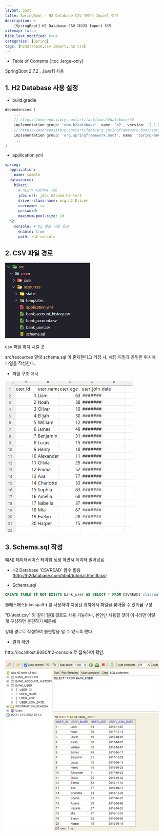 ```yaml
---
layout: post
title: SpringBoot - H2 Database CSV 데이터 Import 하기
description: >
    [SpringBoot] H2 Database CSV 데이터 Import 하기
sitemap: false
hide_last_modified: true
categories: [Spring]
tags: [h2database,csv import, h2 csv]
---
```


- Table of Contents
{:toc .large-only}

SpringBoot 2.7.2 , Java11 사용

## 1. H2 Database 사용 설정
- build.gradle
```gradle
dependencies {
	...
	// https://mvnrepository.com/artifact/com.h2database/h2
	implementation group: 'com.h2database', name: 'h2', version: '2.1.214'
	// https://mvnrepository.com/artifact/org.springframework.boot/spring-boot-starter-data-jdbc
	implementation group: 'org.springframework.boot', name: 'spring-boot-starter-data-jdbc', version: '2.7.1'
    ...
}
```

- application.yml
```yml
spring:
  application:
    name: sample
  datasource:
    hikari:
      # 메모리 사용하여 구동
      jdbc-url: jdbc:h2:mem:h2-test
      driver-class-name: org.h2.Driver
      username: sa
      password:
      maximum-pool-size: 10
  h2:
    console: # h2 콘솔 사용 옵션
      enable: true
      path: /h2-console
```

## 2. CSV 파일 경로 
![h2csv1](/assets/img/Spring/h2csv1.png)

csv 파일 위치 시킬 곳

src/resources 밑에 schema.sql 이 존재한다고 가정 시, 해당 파일과 동일한 위치에 파일을 작성한다.

- 파일 구조 예시

![h2csv2](/assets/img/Spring/h2csv2.png)

## 3. Schema.sql 작성
예시) 데이터베이스 테이블 생성 하면서 데이터 밀어넣음.

- H2 Database 'CSVREAD' 함수 활용(http://h2database.com/html/tutorial.html#csv)

- Schema.sql
```sql
CREATE TABLE IF NOT EXISTS bank_user AS SELECT * FROM CSVREAD('classpath:bank_user.csv');
```

클래스패스(classpath) 를 사용하여 지정된 위치에서 파일을 찾아올 수 있게끔 구성.

"D:\test.csv" 와 같이 절대 경로도 사용 가능하나, 본인만 사용할 것이 아니라면 이렇게 구성하면 불편하기 때문에

상대 경로로 작성하여 불편함을 덜 수 있도록 했다.



- 결과 확인

http://localhost:8080/h2-console 로 접속하여 확인.

![h2csv3](/assets/img/Spring/h2csv3.png)


